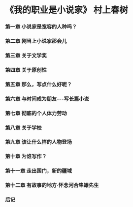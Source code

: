 # 《我的职业是小说家》 村上春树

### 第一章 小说家是宽容的人种吗？



### 第二章 刚当上小说家那会儿

### 第三章 关于文学奖


### 第四章 关于原创性


### 第五章 那么，写点什么好呢？


### 第六章 与时间成为朋友---写长篇小说


### 第七章 彻底的个人体力劳动

### 第八章 关于学校


### 第九章 该让什么样的人物登场


### 第十章 为谁写作？

### 第十一章 走出国门，新的疆域


### 第十二章 有故事的地方·怀念河合隼雄先生

### 后记
